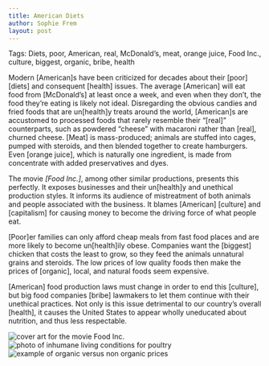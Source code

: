 ```yaml
---
title: American Diets
author: Sophie Frem
layout: post
---
```


Tags: Diets, poor, American, real, McDonald’s, meat, orange juice, Food Inc., culture, biggest, organic, bribe, health

Modern [American]s have been criticized for decades about their [poor] [diets] and consequent [health] issues. The average [American] will eat food from [McDonald’s] at least once a week, and even when they don’t, the food they’re eating is likely not ideal. Disregarding the obvious candies and fried foods that are un[health]y treats around the world, [American]s are accustomed to processed foods that rarely resemble their “[real]” counterparts, such as powdered “cheese” with macaroni rather than [real], churned cheese. [Meat] is mass-produced; animals are stuffed into cages, pumped with steroids, and then blended together to create hamburgers. Even [orange juice], which is naturally one ingredient, is made from concentrate with added preservatives and dyes.

The movie *[Food Inc.]*, among other similar productions, presents this perfectly. It exposes businesses and their un[health]y and unethical production styles. It informs its audience of mistreatment of both animals and people associated with the business. It blames [American] [culture] and [capitalism] for causing money to become the driving force of what people eat.

[Poor]er families can only afford cheap meals from fast food places and are more likely to become un[health]ily obese. Companies want the [biggest] chicken that costs the least to grow, so they feed the animals unnatural grains and steroids. The low prices of low quality foods then make the prices of [organic], local, and natural foods seem expensive.

[American] food production laws must change in order to end this [culture], but big food companies [bribe] lawmakers to let them continue with their unethical practices. Not only is this issue detrimental to our country’s overall [health], it causes the United States to appear wholly uneducated about nutrition, and thus less respectable.

![cover art for the movie Food Inc.](diets1.jpg)
![photo of inhumane living conditions for poultry](diets2.jpg)
![example of organic versus non organic prices](diets3.jpg)
